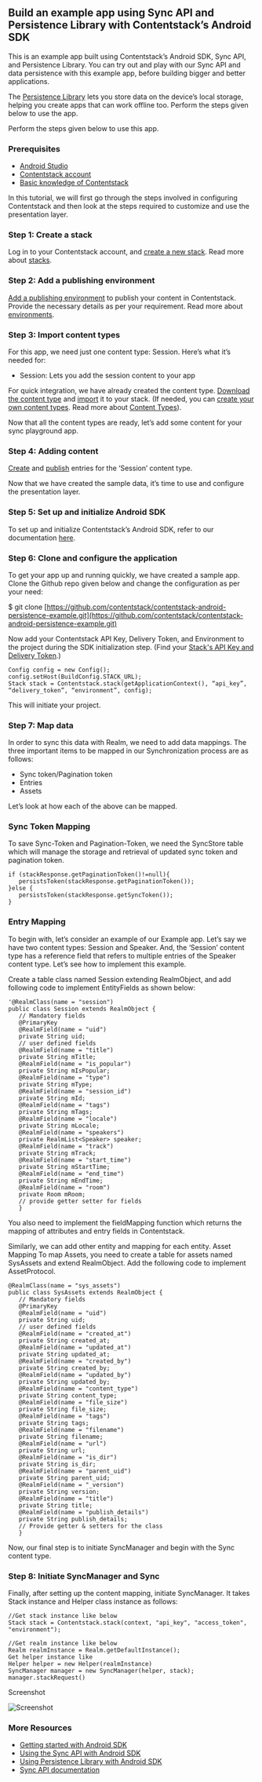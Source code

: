 ## Build an example app using Sync API and Persistence Library with Contentstack’s Android SDK
This is an example app built using Contentstack’s Android SDK, Sync API, and Persistence Library. You can try out and play with our Sync API and data persistence with this example app, before building bigger and better applications.

The [Persistence Library](https://www.contentstack.com/docs/guide/synchronization/using-realm-persistence-library-with-android-sync-sdk) lets you store data on the device’s local storage, helping you create apps that can work offline too.  Perform the steps given below to use the app.

Perform the steps given below to use this app.

### Prerequisites
* [Android Studio]()
* [Contentstack account](https://app.contentstack.com/#!/login)
* [Basic knowledge of Contentstack](https://www.contentstack.com/docs/)

In this tutorial, we will first go through the steps involved in configuring Contentstack and then look at the steps required to customize and use the presentation layer.

### Step 1: Create a stack
Log in to your Contentstack account, and [create a new stack](https://www.contentstack.com/docs/guide/stack#create-a-new-stack). Read more about [stacks](https://www.contentstack.com/docs/guide/stack).
### Step 2: Add a publishing environment
[Add a publishing environment](https://www.contentstack.com/docs/guide/environments#add-an-environment) to publish your content in Contentstack. Provide the necessary details as per your requirement. Read more about [environments](https://www.contentstack.com/docs/guide/environments).
### Step 3: Import content types
For this app, we need just one content type: Session. Here’s what it’s needed for:

- Session: Lets you add the session content to your app

For quick integration, we have already created the content type. [Download the content type](https://drive.google.com/open?id=1jnpNIHRb4kNcP3r0I2QMatGzPwNXxpzS
) and [import](https://www.contentstack.com/docs/guide/content-types#importing-a-content-type) it to your stack. (If needed, you can [create your own content types](https://www.contentstack.com/docs/guide/content-types#creating-a-content-type). Read more about [Content Types](https://www.contentstack.com/docs/guide/content-types)).

Now that all the content types are ready, let’s add some content for your sync playground app.

### Step 4: Adding content
[Create](https://www.contentstack.com/docs/guide/content-management#add-a-new-entry) and [publish](https://www.contentstack.com/docs/guide/content-management#publish-an-entry) entries for the ‘Session’ content type.

Now that we have created the sample data, it’s time to use and configure the presentation layer.
### Step 5: Set up and initialize Android SDK
To set up and initialize Contentstack’s Android SDK, refer to our documentation [here](https://www.contentstack.com/docs/platforms/android#getting-started).
### Step 6: Clone and configure the application
To get your app up and running quickly, we have created a sample app. Clone the Github repo given below and change the configuration as per your need:

$ git clone [https://github.com/contentstack/contentstack-android-persistence-example.git](https://github.com/contentstack/contentstack-android-persistence-example.git)

Now add your Contentstack API Key, Delivery Token, and Environment to the project during the SDK initialization step. (Find your [Stack's API Key and Delivery Token](https://www.contentstack.com/docs/apis/content-delivery-api/#authentication
).)

```
Config config = new Config();
config.setHost(BuildConfig.STACK_URL);
Stack stack = Contentstack.stack(getApplicationContext(), “api_key”, “delivery_token”, “environment”, config);
```

This will initiate your project.

### Step 7: Map data

 In order to sync this data with Realm, we need to add data mappings. The three important items to be mapped in our Synchronization process are as follows:

* Sync token/Pagination token
* Entries
* Assets

Let’s look at how each of the above can be mapped.

### Sync Token Mapping
To save Sync-Token and Pagination-Token, we need the SyncStore table which will manage the storage and retrieval of updated sync token and pagination token.

```
if (stackResponse.getPaginationToken()!=null){
   persistsToken(stackResponse.getPaginationToken());
}else {
   persistsToken(stackResponse.getSyncToken());
}
```

### Entry Mapping
To begin with, let’s consider an example of our Example app. Let’s say we have two content types: Session and Speaker. And, the ‘Session’ content type has a reference field that refers to multiple entries of the Speaker content type. Let’s see how to implement this example.

Create a table class named Session extending RealmObject, and add following code to implement EntityFields as shown below:

```
'@RealmClass(name = "session")
public class Session extends RealmObject {
   // Mandatory fields
   @PrimaryKey
   @RealmField(name = "uid")
   private String uid;
   // user defined fields
   @RealmField(name = "title")
   private String mTitle;
   @RealmField(name = "is_popular")
   private String mIsPopular;
   @RealmField(name = "type")
   private String mType;
   @RealmField(name = "session_id")
   private String mId;
   @RealmField(name = "tags")
   private String mTags;
   @RealmField(name = "locale")
   private String mLocale;
   @RealmField(name = "speakers")
   private RealmList<Speaker> speaker;
   @RealmField(name = "track")
   private String mTrack;
   @RealmField(name = "start_time")
   private String mStartTime;
   @RealmField(name = "end_time")
   private String mEndTime;
   @RealmField(name = "room")
   private Room mRoom;
   // provide getter setter for fields
   }
   ```

You also need to implement the fieldMapping function which returns the mapping of attributes and entry fields in Contentstack.

Similarly, we can add other entity and mapping for each entity.
Asset Mapping
To map Assets, you need to create a table for assets named SysAssets and extend RealmObject. Add the following code to implement AssetProtocol.

```
@RealmClass(name = "sys_assets")
public class SysAssets extends RealmObject {
   // Mandatory fields
   @PrimaryKey
   @RealmField(name = "uid")
   private String uid;
   // user defined fields
   @RealmField(name = "created_at")
   private String created_at;
   @RealmField(name = "updated_at")
   private String updated_at;
   @RealmField(name = "created_by")
   private String created_by;
   @RealmField(name = "updated_by")
   private String updated_by;
   @RealmField(name = "content_type")
   private String content_type;
   @RealmField(name = "file_size")
   private String file_size;
   @RealmField(name = "tags")
   private String tags;
   @RealmField(name = "filename")
   private String filename;
   @RealmField(name = "url")
   private String url;
   @RealmField(name = "is_dir")
   private String is_dir;
   @RealmField(name = "parent_uid")
   private String parent_uid;
   @RealmField(name = "_version")
   private String version;
   @RealmField(name = "title")
   private String title;
   @RealmField(name = "publish_details")
   private String publish_details;
   // Provide getter & setters for the class
   }
```

Now, our final step is to initiate SyncManager and begin with the Sync content type.

### Step 8: Initiate SyncManager and Sync
Finally, after setting up the content mapping, initiate SyncManager. It takes Stack instance and Helper class instance as follows:

```
//Get stack instance like below
Stack stack = Contentstack.stack(context, "api_key", "access_token", "environment");

//Get realm instance like below
Realm realmInstance = Realm.getDefaultInstance();
Get helper instance like
Helper helper = new Helper(realmInstance)
SyncManager manager = new SyncManager(helper, stack);
manager.stackRequest()
```
Screenshot

![Screenshot](https://github.com/contentstack/contentstack-android-persistence-example/blob/master/app/src/main/assets/image/example.png)


### More Resources
* [Getting started with Android SDK](https://www.contentstack.com/docs/platforms/android)
* [Using the Sync API with Android SDK](https://www.contentstack.com/docs/guide/synchronization/using-the-sync-api-with-android-sdk)
* [Using Persistence Library with Android SDK](https://www.contentstack.com/docs/guide/synchronization/using-realm-persistence-library-with-android-sync-sdk)
* [Sync API documentation](https://www.contentstack.com/docs/apis/content-delivery-api/#synchronization)





